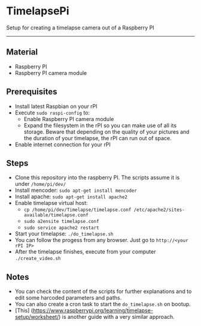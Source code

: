 # TimelapsePi
Setup for creating a timelapse camera out of a Raspberry PI

---

## Material

- Raspberry PI
- Raspberry PI camera module

## Prerequisites

- Install latest Raspbian on your rPI
- Execute `sudo raspi-config` to:
  - Enable Raspberry PI camera module
  - Expand the filesystem in the rPI so you can make use of all its storage. Beware that depending on the quality of your pictures and the duration of your timelapse, the rPI can run out of space.
- Enable internet connection for your rPI

## Steps

- Clone this repository into the raspberry PI. The scripts assume it is under `/home/pi/dev/`
- Install mencoder: `sudo apt-get install mencoder`
- Install apache: `sudo apt-get install apache2`
- Enable timelapse virtual host:
  - `cp /home/pi/dev/Timelapse/timelapse.conf /etc/apache2/sites-available/timelapse.conf`
  - `sudo a2ensite timelapse.conf`
  - `sudo service apache2 restart`
- Start your timelapse: `./do_timelapse.sh`
- You can follow the progess from any browser. Just go to `http://<your rPI IP>`
- After the timelapse finishes, execute from your computer `./create_video.sh`

## Notes

- You can check the content of the scripts for further explanations and to edit some harcoded parameters and paths.
- You can also create a cron task to start the `do_timelapse.sh` on bootup.
- [This] (https://www.raspberrypi.org/learning/timelapse-setup/worksheet/) is another guide with a very similar approach.
